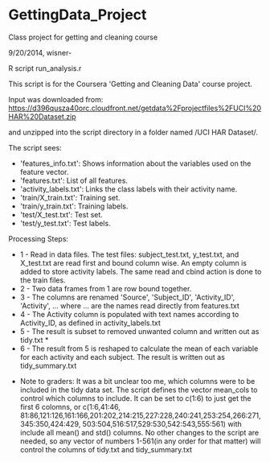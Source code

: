 GettingData_Project
===================

Class project for getting and cleaning course

9/20/2014, wisner-

R script run_analysis.r

This script is for the Coursera 'Getting and Cleaning Data' course project.

Input was downloaded from:
https://d396qusza40orc.cloudfront.net/getdata%2Fprojectfiles%2FUCI%20HAR%20Dataset.zip

and unzipped into the script directory in a folder named /UCI HAR Dataset/.

The script sees:
- 'features_info.txt': Shows information about the variables used on the feature vector.
- 'features.txt': List of all features.
- 'activity_labels.txt': Links the class labels with their activity name.
- 'train/X_train.txt': Training set.
- 'train/y_train.txt': Training labels.
- 'test/X_test.txt': Test set.
- 'test/y_test.txt': Test labels.

Processing Steps:
- 1 - Read in data files.  The test files:  subject_test.txt, y_test.txt, and X_test.txt
    are read first and bound column wise.  An empty column is added to store activity
    labels.  The same read and cbind action is done to the train files.
- 2 - Two data frames from 1 are row bound together.
- 3 - The columns are renamed 'Source', 'Subject_ID', 'Activity_ID', 'Activity', ...
    where ... are the names read directly from features.txt
- 4 - The Activity column is populated with text names according to Activity_ID,
    as defined in activity_labels.txt
- 5 - The result is subset to removed unwanted column and written out as tidy.txt   *
- 6 - The result from 5 is reshaped to calculate the mean of each variable for each 
    activity and each subject.  The result is written out as tidy_summary.txt

* Note to graders:  It was a bit unclear too me, which columns were to be included in
  the tidy data set.  The script defines the vector mean_cols to control which columns
  to include.  It can be set to c(1:6) to just get the first 6 colomns, or c(1:6,41:46,
  81:86,121:126,161:166,201:202,214:215,227:228,240:241,253:254,266:271,345:350,424:429,
  503:504,516:517,529:530,542:543,555:561) with include all mean() and std() columns.
  No other changes to the script are needed, so any vector of numbers 1-561(in any 
  order for that matter) will control the columns of tidy.txt and tidy_summary.txt
